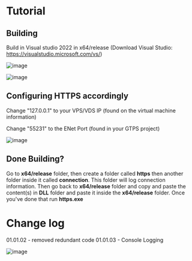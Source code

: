 # Tutorial

## Building
Build in Visual studio 2022 in x64/release  (Download Visual Studio: https://visualstudio.microsoft.com/vs/)

![image](https://user-images.githubusercontent.com/89754898/213894062-05d15d9a-d6f9-4d0c-bd17-c69b3793332f.png)

![image](https://user-images.githubusercontent.com/89754898/213894642-38242ef9-794d-49ae-a4ac-e13b463a3063.png)


## Configuring HTTPS accordingly
Change "127.0.0.1" to your VPS/VDS IP (found on the virtual machine information)

Change "55231" to the ENet Port (found in your GTPS project)

![image](https://user-images.githubusercontent.com/89754898/213894101-91c602c1-00ea-415e-b0b4-e9aec84d0f5c.png)

## Done Building?
Go to **x64/release** folder, then create a folder called **https** then another folder inside it called **connection**. This folder will log connection information.
Then go back to **x64/release** folder and copy and paste the content(s) in **DLL** folder and paste it inside the **x64/release** folder.
Once you've done that run **https.exe**

# Change log
01.01.02 - removed redundant code
01.01.03 - Console Logging

![image](https://user-images.githubusercontent.com/89754898/213895030-5cf61c6b-8a30-499c-9ff4-430668941257.png)
